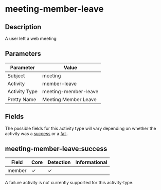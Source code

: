 meeting-member-leave
====================

Description
-----------
A user left a web meeting

Parameters
----------
| Parameter     | Value                |
| ------------- | -------------------- |
| Subject       | meeting              |
| Activity      | member-leave         |
| Activity Type | meeting-member-leave |
| Pretty Name   | Meeting Member Leave |


Fields
------

The possible fields for this activity type will vary depending on whether the activity was a [success](#meeting-member-leavesuccess) or a [fail](#meeting-member-leavefail).


meeting-member-leave:success
----------------------------

| Field  | Core     | Detection | Informational |
| ------ | -------- | --------- | ------------- |
| member | &#10003; | &#10003;  |               |

A failure activity is not currently supported for this activity-type.